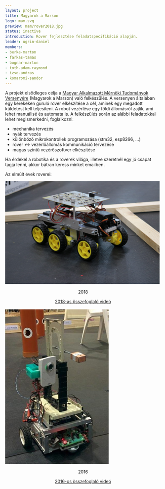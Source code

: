 ```yaml
---
layout: project
title: Magyarok a Marson
logo: mam.svg
preview: mam/rover2018.jpg
status: inactive
introduction: Rover fejlesztése feladatspecifikáció alapján.
leader: ugrin-daniel
members:
- berke-marton
- farkas-tamas
- bognar-marton
- toth-adam-raymond
- izso-andras
- komaromi-sandor
---
```


A projekt elsődleges célja a <a target="_blank" href="http://www.magyarokamarson.hu/">Magyar Alkalmazott Mérnöki Tudományok Versenyére</a> (Magyarok a Marson) való felkészülés. A versenyen általában egy kerekeken guruló rover elkészítése a cél, aminek egy megadott küldetést kell teljesíteni. A robot vezérlése egy földi állomásról zajlik, ami lehet manuálisé és automata is. A felkészülés során az alábbi feladatokkal lehet megismerkedni, foglalkozni:

- mechanika tervezés
- nyák tervezés
- különböző mikrokontrollek programozása (stm32, esp8266, ...)
- rover <-> vezérlőállomás kommunikáció tervezése
- magas szintű vezérőszoftver elkészítése  

Ha érdekel a robotika és a roverek világa, illetve szeretnél egy jó csapat tagja lenni, akkor bátran keress minket emailben.

Az elmúlt évek roverei:

<img src="/images/projects/mam/rover2018.jpg" width="500px" alt="rover2018">
<div style="text-align: center">
    <p>2018</p>
    <a target="_blank" href="https://drive.google.com/open?id=1y4w-gBMxqJ5Yih-dg5TYHK8Yn5oNeVdu">2018-as összefoglaló videó</a>
</div>
<br>
<img src="/images/projects/mam/rover2016.jpg" height="500px" alt="rover2016">
<div style="text-align: center">
    <p>2016</p>
    <a target="_blank" href="https://www.youtube.com/watch?v=4L2YJJ1X5M4">2016-os összefoglaló videó</a>
</div>
<br>

